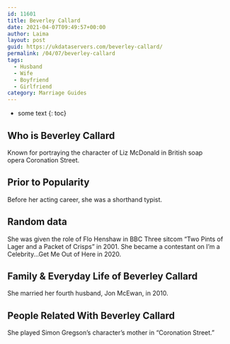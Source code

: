```yaml
---
id: 11601
title: Beverley Callard
date: 2021-04-07T09:49:57+00:00
author: Laima
layout: post
guid: https://ukdataservers.com/beverley-callard/
permalink: /04/07/beverley-callard
tags:
  - Husband
  - Wife
  - Boyfriend
  - Girlfriend
category: Marriage Guides
---
```


* some text
{: toc}


## Who is Beverley Callard
                  
                  
                  
Known for portraying the character of Liz McDonald in British soap opera Coronation Street.
                  
              
            
              
            
                
                
                
## Prior to Popularity
                  
                  
                  
Before her acting career, she was a shorthand typist.
                  
              
            
              
            
                
                
                
## Random data
                  
                  
                  
She was given the role of Flo Henshaw in BBC Three sitcom &#8220;Two Pints of Lager and a Packet of Crisps&#8221; in 2001. She became a contestant on I&#8217;m a Celebrity&#8230;Get Me Out of Here in 2020.
                  
              
            
              
            
                
                
                
## Family & Everyday Life of Beverley Callard
                  
                  
                  
She married her fourth husband, Jon McEwan, in 2010.
                  
              
            
              
            
                
                
                
## People Related With Beverley Callard
                  
                  
                  
She played Simon Gregson&#8217;s character&#8217;s mother in &#8220;Coronation Street.&#8221;
                  
              
            
              
            
                
              
            
              
              
            
            
              
            
          
          
          